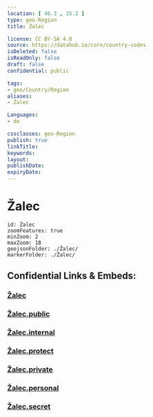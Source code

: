 ```yaml
---
location: [ 46.3 , 15.2 ] 
type: geo-Region
title: Žalec

license: CC BY-SA 4.0
source: https://datahub.io/core/country-codes
isDeleted: false
isReadOnly: false
draft: false
confidential: public

tags:
- geo/Country/Region
aliases:
- Žalec

Languages:
- de

cssclasses: geo-Region
publish: true
linkTitle: 
keywords: 
layout: 
publishDate: 
expiryDate: 
---
```


# Žalec

```leaflet
id: Žalec
zoomFeatures: true 
minZoom: 2 
maxZoom: 18
geojsonFolder: ./Žalec/
markerFolder: ./Žalec/
```


## Confidential Links & Embeds: 

### [Žalec](/_Standards/Earth/Continent/Europe/Europe~Central/Slovenia/Regions~Slovenia/Savinjska/counties~Savinjska/Žalec.md) 

### [Žalec.public](/_public/Earth/Continent/Europe/Europe~Central/Slovenia/Regions~Slovenia/Savinjska/counties~Savinjska/Žalec.public.md) 

### [Žalec.internal](/_internal/Earth/Continent/Europe/Europe~Central/Slovenia/Regions~Slovenia/Savinjska/counties~Savinjska/Žalec.internal.md) 

### [Žalec.protect](/_protect/Earth/Continent/Europe/Europe~Central/Slovenia/Regions~Slovenia/Savinjska/counties~Savinjska/Žalec.protect.md) 

### [Žalec.private](/_private/Earth/Continent/Europe/Europe~Central/Slovenia/Regions~Slovenia/Savinjska/counties~Savinjska/Žalec.private.md) 

### [Žalec.personal](/_personal/Earth/Continent/Europe/Europe~Central/Slovenia/Regions~Slovenia/Savinjska/counties~Savinjska/Žalec.personal.md) 

### [Žalec.secret](/_secret/Earth/Continent/Europe/Europe~Central/Slovenia/Regions~Slovenia/Savinjska/counties~Savinjska/Žalec.secret.md)

